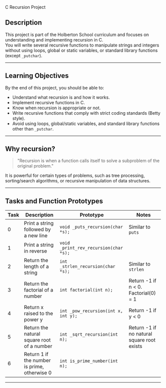  C Recursion Project

## Description

This project is part of the Holberton School curriculum and focuses on understanding and implementing recursion in C.  
You will write several recursive functions to manipulate strings and integers without using loops, global or static variables, or standard library functions (except `_putchar`).

---

## Learning Objectives

By the end of this project, you should be able to:

- Understand what recursion is and how it works.
- Implement recursive functions in C.
- Know when recursion is appropriate or not.
- Write recursive functions that comply with strict coding standards (Betty style).
- Avoid using loops, global/static variables, and standard library functions other than `_putchar`.

---
## Why recursion?

> "Recursion is when a function calls itself to solve a subproblem of the original problem."

It is powerful for certain types of problems, such as tree processing, sorting/search algorithms, or recursive manipulation of data structures.


---

## Tasks and Function Prototypes

| Task | Description                                                | Prototype                              | Notes                                                                                      |
|-------|------------------------------------------------------------|--------------------------------------|--------------------------------------------------------------------------------------------|
| 0     | Print a string followed by a new line                       | `void _puts_recursion(char *s);`     | Similar to `puts`                                                                          |
| 1     | Print a string in reverse                                   | `void _print_rev_recursion(char *s);` |                                                                                          |
| 2     | Return the length of a string                               | `int _strlen_recursion(char *s);`    | Similar to `strlen`                                                                        |
| 3     | Return the factorial of a number                            | `int factorial(int n);`               | Return -1 if n < 0. Factorial(0) = 1                                                     |
| 4     | Return x raised to the power y                              | `int _pow_recursion(int x, int y);`  | Return -1 if y < 0                                                                        |
| 5     | Return the natural square root of a number                  | `int _sqrt_recursion(int n);`        | Return -1 if no natural square root exists                                                |
| 6     | Return 1 if the number is prime, otherwise 0               | `int is_prime_number(int n);`        |                                                                                            |

---
